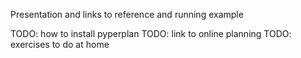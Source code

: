 Presentation and links to reference and running example

TODO: how to install pyperplan
TODO: link to online planning
TODO: exercises to do at home
